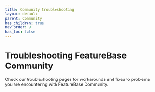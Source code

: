 ```yaml
---
title: Community troubleshooting
layout: default
parent: Community
has_children: true
nav_order: 9
has_toc: false
---
```


# Troubleshooting FeatureBase Community

Check our troubleshooting pages for workarounds and fixes to problems you are encountering with FeatureBase Community.
